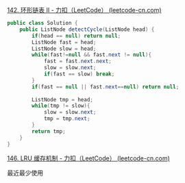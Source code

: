 [142. 环形链表 II - 力扣（LeetCode） (leetcode-cn.com)](https://leetcode-cn.com/problems/linked-list-cycle-ii/)

```java
public class Solution {
    public ListNode detectCycle(ListNode head) {
        if(head == null) return null;
        ListNode fast = head;
        ListNode slow = head;
        while(fast!=null && fast.next != null){
            fast = fast.next.next;
            slow = slow.next;
            if(fast == slow) break;
        }
        if(fast == null || fast.next==null) return null;
       
        ListNode tmp = head;
        while(tmp != slow){
            slow = slow.next;
            tmp = tmp.next;
        }
        return tmp;
    }
}
```



[146. LRU 缓存机制 - 力扣（LeetCode） (leetcode-cn.com)](https://leetcode-cn.com/problems/lru-cache/)

最近最少使用

```java



```

